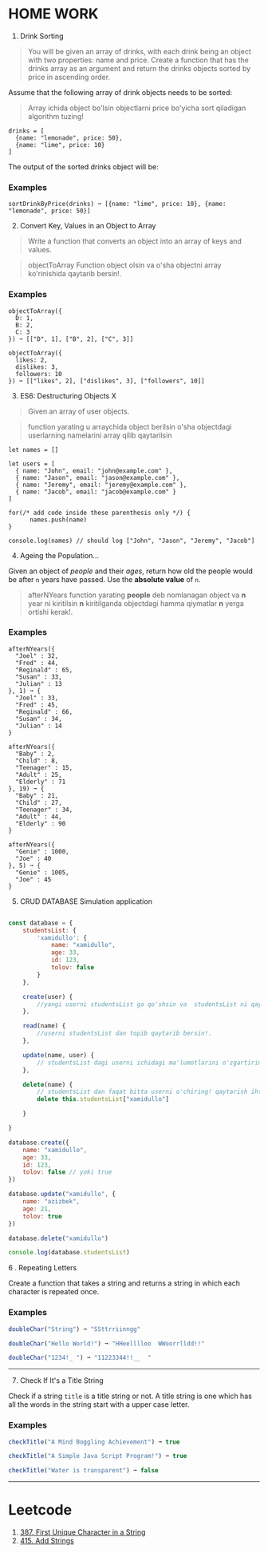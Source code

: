 # HOME WORK

1. Drink Sorting

> You will be given an array of drinks, with each drink being an object with two properties: name and price. Create a function that has the drinks array as an argument and return the drinks objects sorted by price in ascending order.

Assume that the following array of drink objects needs to be sorted:

> Array ichida object bo'lsin objectlarni price bo'yicha sort qiladigan algorithm tuzing!

```
drinks = [
  {name: "lemonade", price: 50},
  {name: "lime", price: 10}
]
```

The output of the sorted drinks object will be:
### Examples

```
sortDrinkByPrice(drinks) ➞ [{name: "lime", price: 10}, {name: "lemonade", price: 50}]
```

2. Convert Key, Values in an Object to Array
>Write a function that converts an object into an array of keys and values.

>objectToArray Function object olsin va o'sha objectni  array ko'rinishida qaytarib bersin!.
### Examples

```
objectToArray({
  D: 1,
  B: 2,
  C: 3
}) ➞ [["D", 1], ["B", 2], ["C", 3]]

objectToArray({
  likes: 2,
  dislikes: 3,
  followers: 10
}) ➞ [["likes", 2], ["dislikes", 3], ["followers", 10]]
```

3. ES6: Destructuring Objects X

> Given an array of user objects.

> function yarating u arraychida object berilsin o'sha objectdagi userlarning namelarini array qilib qaytarilsin
```
let names = []

let users = [
  { name: "John", email: "john@example.com" },
  { name: "Jason", email: "jason@example.com" },
  { name: "Jeremy", email: "jeremy@example.com" },
  { name: "Jacob", email: "jacob@example.com" }
]

for(/* add code inside these parenthesis only */) {
      names.push(name)
}

console.log(names) // should log ["John", "Jason", "Jeremy", "Jacob"]
```

4.  Ageing the Population...

Given an object of _people_ and their _ages_, return how old the people would be after `n` years have passed. Use the **absolute value** of `n`.

> afterNYears function yarating **people**  deb nomlanagan object va **n** year ni kiritilsin **n** kiritilganda objectdagi hamma qiymatlar **n** yerga ortishi kerak!.

### Examples

```
afterNYears({
  "Joel" : 32,
  "Fred" : 44,
  "Reginald" : 65,
  "Susan" : 33,
  "Julian" : 13
}, 1) ➞ {
  "Joel" : 33,
  "Fred" : 45,
  "Reginald" : 66,
  "Susan" : 34,
  "Julian" : 14
}

afterNYears({
  "Baby" : 2,
  "Child" : 8,
  "Teenager" : 15,
  "Adult" : 25,
  "Elderly" : 71
}, 19) ➞ {
  "Baby" : 21,
  "Child" : 27,
  "Teenager" : 34,
  "Adult" : 44,
  "Elderly" : 90
}

afterNYears({
  "Genie" : 1000,
  "Joe" : 40
}, 5) ➞ {
  "Genie" : 1005,
  "Joe" : 45
}
```


5.  CRUD DATABASE Simulation application
```js

const database = {
	studentsList: {
		'xamidullo': {
			name: "xamidullo",
			age: 33,
			id: 123,
			tolov: false
		}
	},

	create(user) {
		//yangi userni studentsList ga qo'shsin va  studentsList ni qaytarib yuborsin
	},

	read(name) {
		//userni studentsList dan topib qaytarib bersin!.
	},

	update(name, user) {
		// studentsList dagi userni ichidagi ma'lumotlarini o'zgartiring va qaytaring!
	},

	delete(name) {
		// studentsList dan faqat bitta userni o'chiring! qaytarish ihtihoriy message qaytarish ihtiyoriy
		delete this.studentsList["xamidullo"]

	}

}

database.create({
	name: "xamidullo",
	age: 33,
	id: 123,
	tolov: false // yoki true
})

database.update("xamidullo", {
	name: "azizbek",
	age: 21,
	tolov: true
})

database.delete("xamidullo")

console.log(database.studentsList)
```




6 . Repeating Letters

Create a function that takes a string and returns a string in which each character is repeated once.

### Examples

```js
doubleChar("String") ➞ "SSttrriinngg"

doubleChar("Hello World!") ➞ "HHeelllloo  WWoorrlldd!!"

doubleChar("1234!_ ") ➞ "11223344!!__  "
```
----

7. Check If It's a Title String

Check if a string `title` is a title string or not. A title string is one which has all the words in the string start with a upper case letter.

### Examples

```js
checkTitle("A Mind Boggling Achievement") ➞ true

checkTitle("A Simple Java Script Program!") ➞ true

checkTitle("Water is transparent") ➞ false
```

----


# Leetcode

1. [387. First Unique Character in a String ](https://leetcode.com/problems/first-unique-character-in-a-string/description/)
2. [415. Add Strings ](https://leetcode.com/problems/add-strings/description/)
